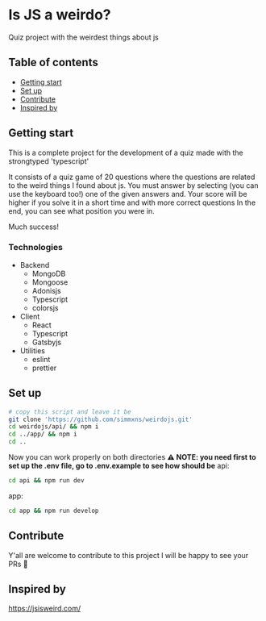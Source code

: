 # Is JS a weirdo?
Quiz project with the weirdest things about js

## Table of contents
* [Getting start](#getting-start)
* [Set up](#set-up)
* [Contribute](#contribute)
* [Inspired by](#inspired-by)

## Getting start
This is a complete project for the development of a quiz made with the strongtyped 'typescript'

It consists of a quiz game of 20 questions where the questions are related to the weird things I found about js. You must answer by selecting (you can use the keyboard too!) one of the given answers and. Your score will be higher if you solve it in a short time and with more correct questions In the end, you can see what position you were in.

Much success!

### Technologies
* Backend
  * MongoDB
  * Mongoose
  * Adonisjs
  * Typescript
  * colorsjs
* Client
  * React
  * Typescript
  * Gatsbyjs
* Utilities
  * eslint
  * prettier 

## Set up
```bash
# copy this script and leave it be
git clone 'https://github.com/simmxns/weirdojs.git'
cd weirdojs/api/ && npm i
cd ../app/ && npm i
cd ..
```
Now you can work properly on both directories
**⚠️ NOTE: you need first to set up the .env file, go to .env.example to see how should be**
api:
```bash
cd api && npm run dev
```
app:
```bash
cd app && npm run develop
```


## Contribute
Y'all are welcome to contribute to this project
I will be happy to see your PRs 🤠

## Inspired by
https://jsisweird.com/
